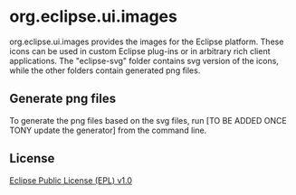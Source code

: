 org.eclipse.ui.images
=====================

org.eclipse.ui.images provides the images for the Eclipse platform. These icons can be used in custom Eclipse plug-ins or in arbitrary rich client applications. The "eclipse-svg" folder contains svg version of the icons, while the other folders contain generated png files.

Generate png files
------------------

To generate the png files based on the svg files, run [TO BE ADDED ONCE TONY update the generator] from the command line.

License
-------

[Eclipse Public License (EPL) v1.0][2]

[1]: http://wiki.eclipse.org/Platform_UI
[2]: http://wiki.eclipse.org/EPL
